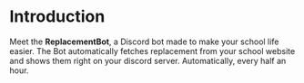 # Introduction

Meet the **ReplacementBot**, a Discord bot made to make your school life easier. The Bot automatically fetches replacement from your school website and shows them right on your discord server. Automatically, every half an hour.

